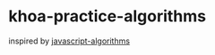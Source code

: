 # khoa-practice-algorithms
inspired by [javascript-algorithms](https://github.com/trekhleb/javascript-algorithms/tree/master)